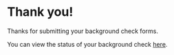 # Thank you!
Thanks for submitting your background check forms.

You can view the status of your background check <a href="{{ candidate_portal_url }}" target="_blank">here</a>.